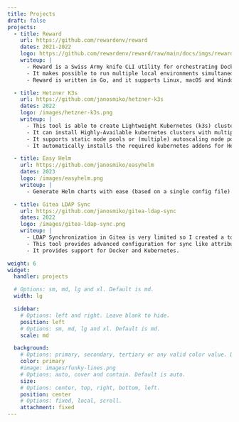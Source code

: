 ```yaml
---
title: Projects
draft: false
projects:
  - title: Reward
    url: https://github.com/rewardenv/reward
    dates: 2021-2022
    logo: https://github.com/rewardenv/reward/raw/main/docs/imgs/reward-logo.png
    writeup: |
      - Reward is a Swiss Army knife CLI utility for orchestrating Docker based development environments.
      - It makes possible to run multiple local environments simultaneously without port conflicts by utilizing common services proxying requests to the correct environment's containers.
      - Reward is written in Go, and it supports Linux, macOS and Windows (and WSL2).

  - title: Hetzner K3s
    url: https://github.com/janosmiko/hetzner-k3s
    dates: 2022
    logo: /images/hetzner-k3s.png
    writeup: |
      - This tool is able to create Lightweight Kubernetes (k3s) clusters in Hetzner Cloud in minutes.
      - It can install Highly-Available kubernetes clusters with multiple masters
      - It supports static node pools or (multiple) autoscaling node pools
      - It automatically installs the required kubernetes addons for Hetzner (CCM, CSI driver, cluster-autoscaler, etc.)

  - title: Easy Helm
    url: https://github.com/janosmiko/easyhelm
    dates: 2023
    logo: /images/easyhelm.png
    writeup: |
      - Generate Helm charts with ease (based on a single config file).

  - title: Gitea LDAP Sync
    url: https://github.com/janosmiko/gitea-ldap-sync
    dates: 2022
    logo: /images/gitea-ldap-sync.png
    writeup: |
      - LDAP Synchronization in Gitea is very limited so I created a tool which is able to sync Organizations, Teams, Users and the relation (memberships) between these entities.
      - This tool provides advanced configuration for sync like attribute mapping, exclusions (list or regex based), full (addition and deletion) or assert-only syncing, and many more.
      - It provides support for Docker and Kubernetes.

weight: 6
widget:
  handler: projects

  # Options: sm, md, lg and xl. Default is md.
  width: lg

  sidebar:
    # Options: left and right. Leave blank to hide.
    position: left
    # Options: sm, md, lg and xl. Default is md.
    scale: md

  background:
    # Options: primary, secondary, tertiary or any valid color value. Default is primary.
    color: primary
    #image: images/funky-lines.png
    # Options: auto, cover and contain. Default is auto.
    size:
    # Options: center, top, right, bottom, left.
    position: center
    # Options: fixed, local, scroll.
    attachment: fixed
---
```

